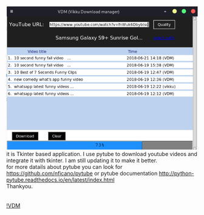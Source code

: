 
![VDM](https://github.com/Vikku14/tkinter_projects/blob/master/idm_image2.png)  
it is Tkinter based application.
I use pytube to download youtube videos and integrate it with tkinter.
I am still updating it to make it better.  
for more datails about pytube you can look for https://github.com/nficano/pytube
or pytube documentation http://python-pytube.readthedocs.io/en/latest/index.html  
Thankyou.            <br /><br />  
[!VDM](https://github.com/Vikku14/tkinter_projects/blob/master/idm_image3.png)  
